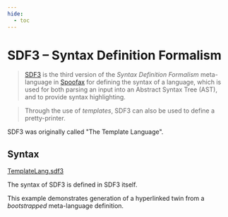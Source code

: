 ```yaml
---
hide:
  - toc
---
```


# SDF3 – Syntax Definition Formalism

> [SDF3] is the third version of the _Syntax Definition Formalism_ meta-language in [Spoofax]
for defining the syntax of a language,
which is used for both parsing an input into an Abstract Syntax Tree (AST),
and to provide syntax highlighting.

> Through the use of _templates_,
SDF3 can also be used to define a pretty-printer.

SDF3 was originally called "The Template Language".

## Syntax

[TemplateLang.sdf3](syntax/TemplateLang.sdf3.md)

The syntax of SDF3 is defined in SDF3 itself.

This example demonstrates generation of a hyperlinked twin from a _bootstrapped_ meta-language definition.

[Spoofax]: https://spoofax.dev
[SDF3]: https://spoofax.dev/references/sdf3
